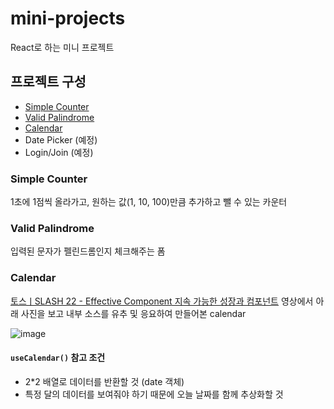 # mini-projects

React로 하는 미니 프로젝트

## 프로젝트 구성

- [Simple Counter](###simple-counter)
- [Valid Palindrome](###valid-palindrome)
- [Calendar](###calendar)
- Date Picker (예정)
- Login/Join (예정)

### Simple Counter

1초에 1점씩 올라가고, 원하는 값(1, 10, 100)만큼 추가하고 뺄 수 있는 카운터

### Valid Palindrome

입력된 문자가 펠린드롬인지 체크해주는 폼

### Calendar

[토스ㅣSLASH 22 - Effective Component 지속 가능한 성장과 컴포넌트](https://www.youtube.com/watch?v=fR8tsJ2r7Eg) 영상에서 아래 사진을 보고 내부 소스를 유추 및 응요하여 만들어본 calendar

![image](https://github.com/all-practice/mini-projects/assets/76897813/362d4473-71d3-47ca-92ed-14cea197063f)

#### `useCalendar()` 참고 조건

- 2\*2 배열로 데이터를 반환할 것 (date 객체)
- 특정 달의 데이터를 보여줘야 하기 때문에 오늘 날짜를 함께 추상화할 것
